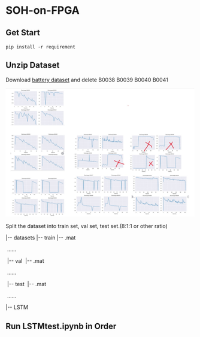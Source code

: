 # SOH-on-FPGA

## Get Start

```shell
pip install -r requirement
```

## Unzip Dataset

Download [battery dataset](https://ti.arc.nasa.gov/c/5) and delete B0038 B0039 B0040 B0041

![](.//img//SOH.jpg)

Split the dataset into train set, val set,  test set.(8:1:1 or other ratio)

|-- datasets
	|-- train
		|-- .mat

​		......

​	|-- val
​		|-- .mat

​		......

​	|-- test
​		|-- .mat

​		......	

|-- LSTM

## Run LSTMtest.ipynb in Order


